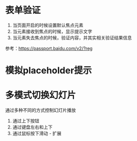 # 表单验证
1. 当页面开启的时候设置默认焦点元素
2. 当元素接收到焦点的时候，显示提示文字
3. 当元素失去焦点的时候，验证内容，并其实相关验证结果信息

参考：https://passport.baidu.com/v2/?reg

# 模拟placeholder提示


# 多模式切换幻灯片
通过多种不同的方式控制幻灯片播放
1. 通过上下按钮
2. 通过键盘左右和上下
3. 通过鼠标按下滑动 - 扩展